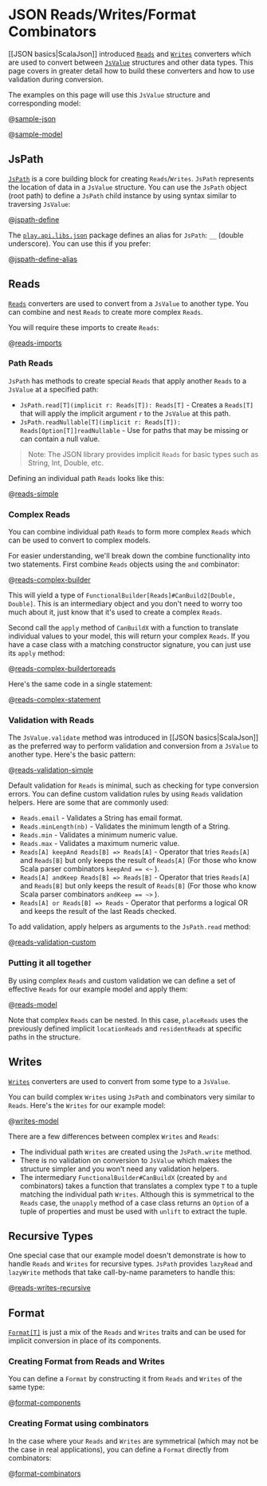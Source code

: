 <!--- Copyright (C) 2009-2015 Typesafe Inc. <http://www.typesafe.com> -->
# JSON Reads/Writes/Format Combinators

[[JSON basics|ScalaJson]] introduced [`Reads`](api/scala/play/api/libs/json/Reads.html) and [`Writes`](api/scala/play/api/libs/json/Writes.html) converters which are used to convert between [`JsValue`](api/scala/play/api/libs/json/JsValue.html) structures and other data types. This page covers in greater detail how to build these converters and how to use validation during conversion.

The examples on this page will use this `JsValue` structure and corresponding model:

@[sample-json](code/ScalaJsonCombinatorsSpec.scala)

@[sample-model](code/ScalaJsonCombinatorsSpec.scala)

## JsPath

[`JsPath`](api/scala/play/api/libs/json/JsPath.html) is a core building block for creating `Reads`/`Writes`. `JsPath` represents the location of data in a `JsValue` structure. You can use the `JsPath` object (root path) to define a `JsPath` child instance by using syntax similar to traversing `JsValue`:

@[jspath-define](code/ScalaJsonCombinatorsSpec.scala)

The [`play.api.libs.json`](api/scala/play/api/libs/json/package.html) package defines an alias for `JsPath`: `__` (double underscore). You can use this if you prefer:

@[jspath-define-alias](code/ScalaJsonCombinatorsSpec.scala)

## Reads
[`Reads`](api/scala/play/api/libs/json/Reads.html) converters are used to convert from a `JsValue` to another type. You can combine and nest `Reads` to create more complex `Reads`.

You will require these imports to create `Reads`:

@[reads-imports](code/ScalaJsonCombinatorsSpec.scala)

### Path Reads
`JsPath` has methods to create special `Reads` that apply another `Reads` to a `JsValue` at a specified path:

- `JsPath.read[T](implicit r: Reads[T]): Reads[T]` - Creates a `Reads[T]` that will apply the implicit argument `r` to the `JsValue` at this path.
- `JsPath.readNullable[T](implicit r: Reads[T]): Reads[Option[T]]readNullable` - Use for paths that may be missing or can contain a null value.

> Note: The JSON library provides implicit `Reads` for basic types such as String, Int, Double, etc.

Defining an individual path `Reads` looks like this:

@[reads-simple](code/ScalaJsonCombinatorsSpec.scala)

### Complex Reads
You can combine individual path `Reads` to form more complex `Reads` which can be used to convert to complex models.

For easier understanding, we'll break down the combine functionality into two statements. First combine `Reads` objects using the `and` combinator:

@[reads-complex-builder](code/ScalaJsonCombinatorsSpec.scala)

This will yield a type of `FunctionalBuilder[Reads]#CanBuild2[Double, Double]`. This is an intermediary object and you don't need to worry too much about it, just know that it's used to create a complex `Reads`. 

Second call the `apply` method of `CanBuildX` with a function to translate individual values to your model, this will return your complex `Reads`. If you have a case class with a matching constructor signature, you can just use its `apply` method:

@[reads-complex-buildertoreads](code/ScalaJsonCombinatorsSpec.scala)

Here's the same code in a single statement:

@[reads-complex-statement](code/ScalaJsonCombinatorsSpec.scala)

### Validation with Reads

The `JsValue.validate` method was introduced in [[JSON basics|ScalaJson]] as the preferred way to perform validation and conversion from a `JsValue` to another type. Here's the basic pattern:

@[reads-validation-simple](code/ScalaJsonCombinatorsSpec.scala)

Default validation for `Reads` is minimal, such as checking for type conversion errors. You can define custom validation rules by using `Reads` validation helpers. Here are some that are commonly used: 

- `Reads.email` - Validates a String has email format.  
- `Reads.minLength(nb)` - Validates the minimum length of a String.
- `Reads.min` - Validates a minimum numeric value.
- `Reads.max` - Validates a maximum numeric value.
- `Reads[A] keepAnd Reads[B] => Reads[A]` - Operator that tries `Reads[A]` and `Reads[B]` but only keeps the result of `Reads[A]` (For those who know Scala parser combinators `keepAnd == <~` ).
- `Reads[A] andKeep Reads[B] => Reads[B]` - Operator that tries `Reads[A]` and `Reads[B]` but only keeps the result of `Reads[B]` (For those who know Scala parser combinators `andKeep == ~>` ).
- `Reads[A] or Reads[B] => Reads` - Operator that performs a logical OR and keeps the result of the last Reads checked.

To add validation, apply helpers as arguments to the `JsPath.read` method:

@[reads-validation-custom](code/ScalaJsonCombinatorsSpec.scala)

### Putting it all together

By using complex `Reads` and custom validation we can define a set of effective `Reads` for our example model and apply them:

@[reads-model](code/ScalaJsonCombinatorsSpec.scala)

Note that complex `Reads` can be nested. In this case, `placeReads` uses the previously defined implicit `locationReads` and `residentReads` at specific paths in the structure.

## Writes
[`Writes`](api/scala/play/api/libs/json/Writes.html) converters are used to convert from some type to a `JsValue`.

You can build complex `Writes` using `JsPath` and combinators very similar to `Reads`. Here's the `Writes` for our example model:

@[writes-model](code/ScalaJsonCombinatorsSpec.scala)

There are a few differences between complex `Writes` and `Reads`:

- The individual path `Writes` are created using the `JsPath.write` method.
- There is no validation on conversion to `JsValue` which makes the structure simpler and you won't need any validation helpers.
- The intermediary `FunctionalBuilder#CanBuildX` (created by `and` combinators) takes a function that translates a complex type `T` to a tuple matching the individual path `Writes`. Although this is symmetrical to the `Reads` case, the `unapply` method of a case class returns an `Option` of a tuple of properties and must be used with `unlift` to extract the tuple.

## Recursive Types
One special case that our example model doesn't demonstrate is how to handle `Reads` and `Writes` for recursive types. `JsPath` provides `lazyRead` and `lazyWrite` methods that take call-by-name parameters to handle this:

@[reads-writes-recursive](code/ScalaJsonCombinatorsSpec.scala)

## Format
[`Format[T]`](api/scala/play/api/libs/json/Format.html) is just a mix of the `Reads` and `Writes` traits and can be used for implicit conversion in place of its components.

### Creating Format from Reads and Writes
You can define a `Format` by constructing it from `Reads` and `Writes` of the same type:

@[format-components](code/ScalaJsonCombinatorsSpec.scala)

### Creating Format using combinators
In the case where your `Reads` and `Writes` are symmetrical (which may not be the case in real applications), you can define a `Format` directly from combinators:

@[format-combinators](code/ScalaJsonCombinatorsSpec.scala)

